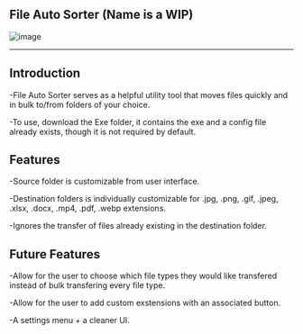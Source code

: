 File Auto Sorter (Name is a WIP)
----------------------------------------

![image](https://github.com/user-attachments/assets/34d80aed-686f-4d8b-b1b4-94821524b834)

----------------------------------------
Introduction
----------------------------------------
-File Auto Sorter serves as a helpful utility tool that moves files quickly and in bulk to/from folders of your choice.

-To use, download the Exe folder, it contains the exe and a config file already exists, though it is not required by default.

Features
----------------------------------------
-Source folder is customizable from user interface.

-Destination folders is individually customizable for .jpg, .png, .gif, .jpeg, .xlsx, .docx, .mp4, .pdf, .webp extensions.

-Ignores the transfer of files already existing in the destination folder.

Future Features
----------------------------------------
-Allow for the user to choose which file types they would like transfered instead of bulk transfering every file type.

-Allow for the user to add custom exstensions with an associated button.

-A settings menu + a cleaner UI.
